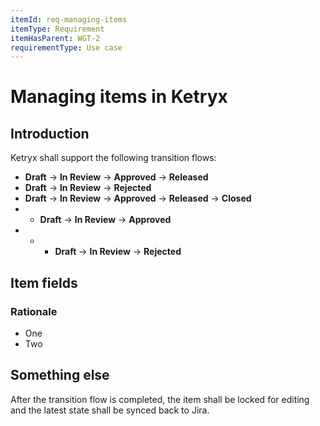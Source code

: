 ```yaml
---
itemId: req-managing-items
itemType: Requirement
itemHasParent: WGT-2
requirementType: Use case
---
```


# Managing items in Ketryx

## Introduction

Ketryx shall support the following transition flows:

- **Draft** -> **In Review** -> **Approved** -> **Released**
- **Draft** -> **In Review** -> **Rejected**
- **Draft** -> **In Review** -> **Approved** -> **Released** -> **Closed**
- - **Draft** -> **In Review** -> **Approved**
- - - **Draft** -> **In Review** -> **Rejected**

## Item fields

### Rationale

* One
* Two

## Something else

After the transition flow is completed, the item shall be locked for editing and the latest state shall be synced back to Jira.